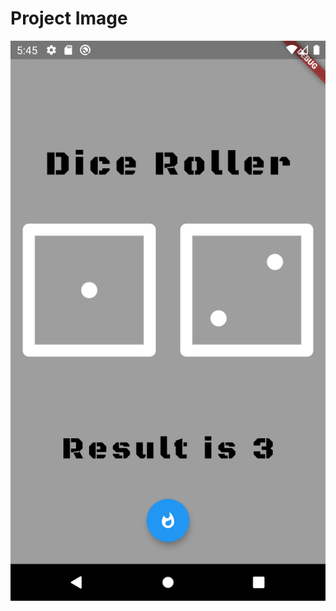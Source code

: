 # Project Image

![](https://github.com/frankmaayn/flutter_projects/blob/main/project_images/dicee.png)
